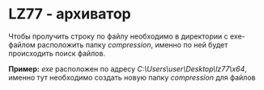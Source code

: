 # LZ77 - архиватор

Чтобы пролучить строку по файлу необходимо в директории с exe-файлом расположить папку *compression*, именно по ней будет происходить поиск файлов.

**Пример:** 
*exe* расположен по адресу *C:\Users\user\Desktop\lz77\x64*, именно тут необходимо создать новую папку *compression* для файлов
